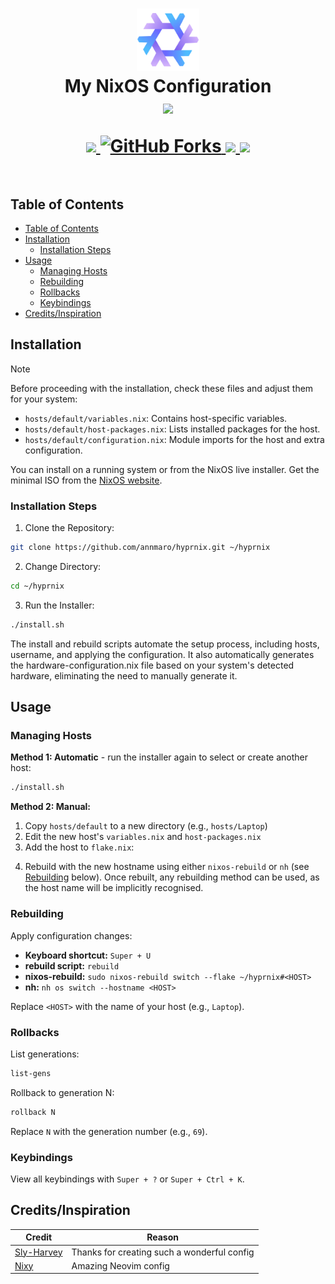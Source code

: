 <h1 align="center">
   <img src="/img/nixos-logo.png" width="100px" /> 
   <br>
      My NixOS Configuration
   <br>
      <img src="https://raw.githubusercontent.com/catppuccin/catppuccin/main/assets/palette/macchiato.png" width="600px" /> <br>
   <div align="center">

   <div align="center">
      <p></p>
      <div align="center">
         <a href="https://github.com/annmaro/hyprnix/stargazers">
            <img src="https://img.shields.io/github/stars/annmaro/hyprnix?color=F5BDE6&labelColor=303446&style=for-the-badge&logo=starship&logoColor=F5BDE6">
         </a>
         <a href="https://github.com/annmaro/hyprnix/network/members">
            <img src="https://img.shields.io/github/forks/annmaro/hyprnix?color=C6A0F6&labelColor=303446&style=for-the-badge&logo=git&logoColor=C6A0F6" alt="GitHub Forks">
         </a>
         <!-- <a href="https://github.com/Sly-Harvey/NixOS/"> -->
         <!--    <img src="https://img.shields.io/github/repo-size/Sly-Harvey/NixOS?color=C6A0F6&labelColor=303446&style=for-the-badge&logo=github&logoColor=C6A0F6"> -->
         <!-- </a> -->
         <a = href="https://nixos.org">
            <img src="https://img.shields.io/badge/NixOS-Unstable-blue?style=for-the-badge&logo=NixOS&logoColor=91D7E3&label=NixOS&labelColor=303446&color=91D7E3">
            <!-- <img src="https://img.shields.io/badge/NixOS-unstable-blue.svg?style=for-the-badge&labelColor=303446&logo=NixOS&logoColor=white&color=91D7E3"> -->
         </a>
         <a href="https://github.com/annmaro/hyprnix/blob/main/LICENSE">
            <img src="https://img.shields.io/static/v1.svg?style=for-the-badge&label=License&message=MIT&colorA=313244&colorB=F5A97F&logo=unlicense&logoColor=F5A97F&"/>
         </a>
      </div>
      <br>
   </div>
</h1>

## Table of Contents

- [Table of Contents](#table-of-contents)
- [Installation](#installation)
  - [Installation Steps](#installation-steps)
- [Usage](#usage)
  - [Managing Hosts](#managing-hosts)
  - [Rebuilding](#rebuilding)
  - [Rollbacks](#rollbacks)
  - [Keybindings](#keybindings)
- [Credits/Inspiration](#creditsinspiration)

## Installation

> [!Note]
> Before proceeding with the installation, check these files and adjust them for your system:
>
> - `hosts/default/variables.nix`: Contains host-specific variables.
> - `hosts/default/host-packages.nix`: Lists installed packages for the host.
> - `hosts/default/configuration.nix`: Module imports for the host and extra configuration.

<!-- You can install this configuration either on a running system or from the NixOS live installer. The minimal ISO is recommended and can be downloaded from the [official NixOS website](https://nixos.org/download/#nixos-iso). -->

You can install on a running system or from the NixOS live installer. Get the minimal ISO from the [NixOS website](https://nixos.org/download/#nixos-iso).

### Installation Steps

1. Clone the Repository:

```bash
git clone https://github.com/annmaro/hyprnix.git ~/hyprnix
```

<!-- 2. Navigate to the Directory: -->

2. Change Directory:

```bash
cd ~/hyprnix
```

3. Run the Installer:

```bash
./install.sh
```

<!-- The script handles host setup, username configuration, and automatically generates `hardware-configuration.nix` based on your hardware. -->

The install and rebuild scripts automate the setup process, including hosts, username, and applying the configuration. It also automatically generates the hardware-configuration.nix file based on your system's detected hardware, eliminating the need to manually generate it.

## Usage

### Managing Hosts

**Method 1: Automatic** - run the installer again to select or create another host:

```bash
./install.sh
```

**Method 2: Manual:**

1. Copy `hosts/default` to a new directory (e.g., `hosts/Laptop`)
2. Edit the new host's `variables.nix` and `host-packages.nix`
3. Add the host to `flake.nix`:


<!-- 4. Rebuild with the new hostname (see below) -->

4. Rebuild with the new hostname using either `nixos-rebuild` or `nh` (see [Rebuilding](#rebuilding) below). Once rebuilt, any rebuilding method can be used, as the host name will be implicitly recognised.

### Rebuilding

Apply configuration changes:

- **Keyboard shortcut:** `Super + U`
- **rebuild script:** `rebuild`
- **nixos-rebuild:** `sudo nixos-rebuild switch --flake ~/hyprnix#<HOST>`
- **nh:** `nh os switch --hostname <HOST>`

Replace `<HOST>` with the name of your host (e.g., `Laptop`).

### Rollbacks

List generations:

```bash
list-gens
```

Rollback to generation N:

```bash
rollback N
```

Replace `N` with the generation number (e.g., `69`).

### Keybindings

View all keybindings with `Super + ?` or `Super + Ctrl + K`.

## Credits/Inspiration

| Credit                                      | Reason                                      |
| ------------------------------------------- | ------------------------------------------- |
| [Sly-Harvey](//github.com/Sly-Harvey/NixOS) | Thanks for creating such a wonderful config |
| [Nixy](https://github.com/anotherhadi/nixy) | Amazing Neovim config                       |